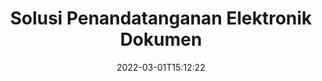 ---
############################# Static ############################
layout: "product"
date: 2022-03-01T15:12:22
draft: false
#operation: 
#signaturetype: 
#fileformat: 
#productName: Java
lang: id
#productCode: java
#otherformats: 
#breadcrumb: Put  signature on  for Java
product: "Signature"
product_tag: "signature"

############################# Head ############################
head_title: ".NET, Java, Cloud API & Aplikasi Tanda Tangan Dokumen Online"
head_description: "Dapatkan solusi e-signature dokumen all-in-one untuk .NET, Java, dan aplikasi berbasis cloud. Tandatangani format dokumen umum secara online menggunakan fitur drag and drop sederhana"

############################# Header ############################
title: "Solusi Penandatanganan Elektronik Dokumen"
description: "Menandatangani dokumen dan gambar digital di platform apa pun menggunakan API fleksibel dan solusi berbasis aplikasi kami untuk pemrogram dan pengguna akhir."

############################# APIs ###############################
apis:
  enable: true

  api:
    # api loop
    - title: "Termasuk API Kode Tinggi GroupDocs.Signature"
      link: "/signature/"
      label: "Lihat Semua API Kode Tinggi"
      api_product:
        # api_product loop
        - link: "/signature/net/"
          img_alt: "GroupDocs.Signature for .NET"
          image: "https://www.groupdocs.cloud/templates/groupdocs/images/product-logos/groupdocs-signature-net.png"
          product: "GroupDocs.Signature for"
          platform: ".NET"
          content: "Native .NET API untuk menambah, mencari, dan memverifikasi jenis tanda tangan digital paling populer ke Microsoft Office, PDF, gambar, dan berbagai format lainnya dalam aplikasi .NET."

        # api_product loop
        - link: "/signature/java/"
          img_alt: "GroupDocs.Signature for Java"
          image: "https://www.groupdocs.cloud/templates/groupdocs/images/product-logos/groupdocs-signature-java.png"
          product: "GroupDocs.Signature for"
          platform: "Java"
          content: "Memberdayakan aplikasi Java dengan kemampuan eSignature untuk menandatangani berbagai dokumen & gambar secara digital di sistem operasi apa pun dengan JDK terinstal."

    # api loop
    - title: "Termasuk API Kode Rendah GroupDocs.Signature"
      link: "https://products.groupdocs.cloud/signature"
      label: "Lihat Semua API Kode Rendah"
      api_product:
        # api_product loop
        - link: "https://products.groupdocs.cloud/signature/curl"
          img_alt: "GroupDocs.Signature Cloud for cURL"
          image: "https://www.groupdocs.cloud/templates/groupdocscloud/images/sdk/272x272/groupdocs_signature-for-curl.png"
          product: "GroupDocs.Signature"
          platform: "Cloud for cURL"
          content: "Bekerja dengan API tanda tangan dokumen CURL RESTful untuk menambahkan & memanipulasi berbagai jenis tanda tangan di semua format dokumen populer termasuk PDF, Word, Excel & gambar."

        # api_product loop
        - link: "https://products.groupdocs.cloud/signature/net"
          img_alt: "GroupDocs.Signature Cloud SDK for .NET"
          image: "https://www.groupdocs.cloud/templates/groupdocscloud/images/sdk/272x272/groupdocs_signature-for-net.png"
          product: "GroupDocs.Signature"
          platform: "Cloud SDK for .NET"
          content: "Gunakan RESTful API e-signature secara mudah dengan .NET SDK untuk mengelola tanda tangan digital dalam sejumlah format dokumen dalam aplikasi .NET."

        # api_product loop
        - link: "https://products.groupdocs.cloud/signature/java"
          img_alt: "GroupDocs.Signature Cloud SDK for Java"
          image: "https://www.groupdocs.cloud/templates/groupdocscloud/images/sdk/272x272/groupdocs_signature-for-java.png"
          product: "GroupDocs.Signature"
          platform: "Cloud SDK for Java"
          content: "Terapkan fitur penandatanganan dokumen tingkat lanjut di aplikasi java Anda dengan SDK tanda tangan dokumen yang dirancang khusus untuk Java."

    # api loop
    - title: "GroupDocs.Signature Tidak Termasuk Aplikasi Kode"
      link: "https://products.groupdocs.app/signature"
      label: "Lihat Semua Aplikasi Tanpa Kode"
      api_product:
        # api_product loop
        - link: "https://products.groupdocs.app/signature/total"
          img_alt: "GroupDocs.Signature Total"
          image: "https://www.aspose.cloud/templates/asposeapp/images/products/logo/aspose_signature-app.png"
          product: "GroupDocs.Signature"
          platform: "Total"
          content: "Tandatangani file Microsoft Word, Excel, PowerPoint, Visio & PDF dengan teks, gambar, Barcode, atau QR-Code."

        # api_product loop
        - link: "https://products.groupdocs.app/signature/docx"
          img_alt: "GroupDocs.Signature DOCX"
          image: "https://www.aspose.cloud/templates/groupdocsapp/images/products/logo/groupdocs_words-app.png"
          product: "GroupDocs.Signature"
          platform: "DOCX"
          content: "Tandatangani dokumen Word secara digital secara online langsung dari browser Anda secara gratis."

        # api_product loop
        - link: "https://products.groupdocs.app/signature/pdf"
          img_alt: "GroupDocs.Signature PDF"
          image: "https://www.aspose.cloud/templates/groupdocsapp/images/products/logo/groupdocs_pdf-app.png"
          product: "GroupDocs.Signature"
          platform: "PDF"
          content: "e-Sign file PDF menggunakan teks, gambar, atau kode batang dari dalam browser web apa pun."

############################# Back to top ###############################
back_to_top:
  enable: true
---